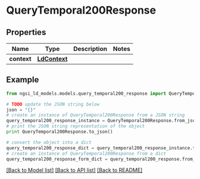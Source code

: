 # QueryTemporal200Response


## Properties
Name | Type | Description | Notes
------------ | ------------- | ------------- | -------------
**context** | [**LdContext**](LdContext.md) |  | 

## Example

```python
from ngsi_ld_models.models.query_temporal200_response import QueryTemporal200Response

# TODO update the JSON string below
json = "{}"
# create an instance of QueryTemporal200Response from a JSON string
query_temporal200_response_instance = QueryTemporal200Response.from_json(json)
# print the JSON string representation of the object
print QueryTemporal200Response.to_json()

# convert the object into a dict
query_temporal200_response_dict = query_temporal200_response_instance.to_dict()
# create an instance of QueryTemporal200Response from a dict
query_temporal200_response_form_dict = query_temporal200_response.from_dict(query_temporal200_response_dict)
```
[[Back to Model list]](../README.md#documentation-for-models) [[Back to API list]](../README.md#documentation-for-api-endpoints) [[Back to README]](../README.md)


